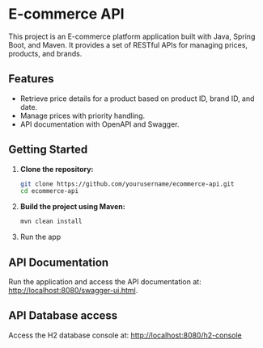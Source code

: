 # E-commerce API

This project is an E-commerce platform application built with Java, Spring Boot, and Maven. It provides a set of RESTful APIs for managing prices, products, and brands.

## Features

- Retrieve price details for a product based on product ID, brand ID, and date.
- Manage prices with priority handling.
- API documentation with OpenAPI and Swagger.


## Getting Started

1. **Clone the repository:**

   ```sh
   git clone https://github.com/yourusername/ecommerce-api.git
   cd ecommerce-api

2. **Build the project using Maven:**
    ```sh
    mvn clean install
    ```
3. Run the app

## API Documentation
Run the application and access the API documentation at:
[http://localhost:8080/swagger-ui.html](http://localhost:8080/swagger-ui.html).

## API Database access
Access the H2 database console at:
[http://localhost:8080/h2-console](http://localhost:8080/h2-console)